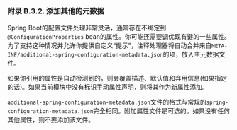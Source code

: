 ### 附录 B.3.2. 添加其他的元数据

Spring Boot的配置文件处理非常灵活，通常存在不绑定到`@ConfigurationProperties` bean的属性。你可能还需要调优现有键的一些属性。为了支持这种情况并允许你提供自定义“提示”，注释处理器将自动合并来自`META-INF/additional-spring-configuration-metadata.json`的项，放入主元数据文件。

如果你引用的属性是自动检测到的，则会覆盖描述、默认值和弃用信息(如果指定的话)。如果当前模块中没有标识手动属性声明，则将其作为新属性添加。

`additional-spring-configuration-metadata.json`文件的格式与常规的`spring-configuration-metadata.json`完全相同。附加属性文件是可选的。如果没有任何其他属性，则不要添加该文件。
